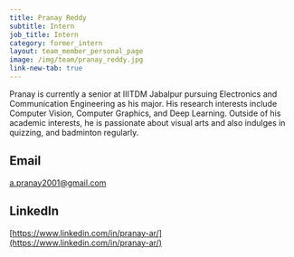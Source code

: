 ```yaml
---
title: Pranay Reddy
subtitle: Intern
job_title: Intern
category: former_intern
layout: team_member_personal_page
image: /img/team/pranay_reddy.jpg
link-new-tab: true
---
```


Pranay is currently a senior at IIITDM Jabalpur pursuing Electronics and Communication Engineering as his major. His research interests include Computer Vision, Computer Graphics, and Deep Learning. Outside of his academic interests, he is passionate about visual arts and also indulges in quizzing, and badminton regularly.

## Email ##
a.pranay2001@gmail.com

## LinkedIn ##
[https://www.linkedin.com/in/pranay-ar/](https://www.linkedin.com/in/pranay-ar/)